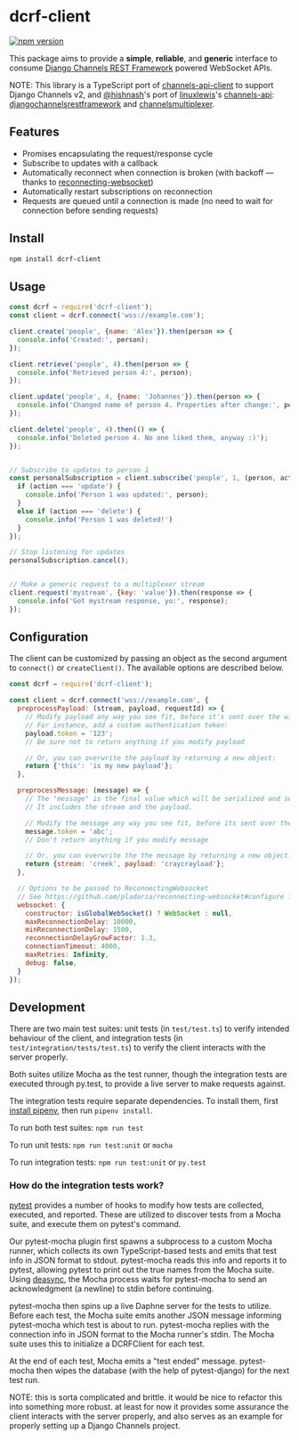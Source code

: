 # dcrf-client

[![npm version](https://badge.fury.io/js/dcrf-client.svg)](https://badge.fury.io/js/dcrf-client)

This package aims to provide a **simple**, **reliable**, and **generic** interface to consume [Django Channels REST Framework](https://github.com/hishnash/djangochannelsrestframework) powered WebSocket APIs.

NOTE: This library is a TypeScript port of [channels-api-client](https://github.com/theY4Kman/channels-api-client) to support Django Channels v2, and [@hishnash](https://github.com/hishnash)'s port of [linuxlewis](https://github.com/linuxlewis)'s [channels-api](https://github.com/linuxlewis/channels-api): [djangochannelsrestframework](https://github.com/hishnash/djangochannelsrestframework) and [channelsmultiplexer](https://github.com/hishnash/channelsmultiplexer).


## Features

 - Promises encapsulating the request/response cycle
 - Subscribe to updates with a callback
 - Automatically reconnect when connection is broken (with backoff — thanks to [reconnecting-websocket](https://github.com/pladaria/reconnecting-websocket))
 - Automatically restart subscriptions on reconnection
 - Requests are queued until a connection is made (no need to wait for connection before sending requests)


## Install

```bash
npm install dcrf-client
```


## Usage

```javascript
const dcrf = require('dcrf-client');
const client = dcrf.connect('wss://example.com');

client.create('people', {name: 'Alex'}).then(person => {
  console.info('Created:', person);
});

client.retrieve('people', 4).then(person => {
  console.info('Retrieved person 4:', person);
});

client.update('people', 4, {name: 'Johannes'}).then(person => {
  console.info('Changed name of person 4. Properties after change:', person);
});

client.delete('people', 4).then(() => {
  console.info('Deleted person 4. No one liked them, anyway :)');
});


// Subscribe to updates to person 1
const personalSubscription = client.subscribe('people', 1, (person, action) => {
  if (action === 'update') {
    console.info('Person 1 was updated:', person);
  }
  else if (action === 'delete') {
    console.info('Person 1 was deleted!')
  }
});

// Stop listening for updates
personalSubscription.cancel();


// Make a generic request to a multiplexer stream
client.request('mystream', {key: 'value'}).then(response => {
  console.info('Got mystream response, yo:', response);
});
```


## Configuration

The client can be customized by passing an object as the second argument to `connect()` or `createClient()`. The available options are described below.

```javascript
const dcrf = require('dcrf-client');

const client = dcrf.connect('wss://example.com', {
  preprocessPayload: (stream, payload, requestId) => {
    // Modify payload any way you see fit, before it's sent over the wire
    // For instance, add a custom authentication token:
    payload.token = '123';
    // Be sure not to return anything if you modify payload

    // Or, you can overwrite the payload by returning a new object:
    return {'this': 'is my new payload'};
  },

  preprocessMessage: (message) => {
    // The "message" is the final value which will be serialized and sent over the wire.
    // It includes the stream and the payload.

    // Modify the message any way you see fit, before its sent over the wire.
    message.token = 'abc';
    // Don't return anything if you modify message

    // Or, you can overwrite the the message by returning a new object:
    return {stream: 'creek', payload: 'craycrayload'};
  },

  // Options to be passed to ReconnectingWebsocket
  // See https://github.com/pladaria/reconnecting-websocket#configure for more info
  websocket: {
    constructor: isGlobalWebSocket() ? WebSocket : null,
    maxReconnectionDelay: 10000,
    minReconnectionDelay: 1500,
    reconnectionDelayGrowFactor: 1.3,
    connectionTimeout: 4000,
    maxRetries: Infinity,
    debug: false,
  }
});
```


## Development

There are two main test suites: unit tests (in `test/test.ts`) to verify intended behaviour of the client, and integration tests (in `test/integration/tests/test.ts`) to verify the client interacts with the server properly.

Both suites utilize Mocha as the test runner, though the integration tests are executed through py.test, to provide a live server to make requests against.

The integration tests require separate dependencies. To install them, first [install pipenv](https://pipenv.readthedocs.io/en/latest/install/#installing-pipenv), then run `pipenv install`.

To run both test suites: `npm run test`

To run unit tests: `npm run test:unit` or `mocha`

To run integration tests: `npm run test:unit` or `py.test`


### How do the integration tests work?

[pytest](https://docs.pytest.org/en/latest/) provides a number of hooks to modify how tests are collected, executed, and reported. These are utilized to discover tests from a Mocha suite, and execute them on pytest's command.

Our pytest-mocha plugin first spawns a subprocess to a custom Mocha runner, which collects its own TypeScript-based tests and emits that test info in JSON format to stdout. pytest-mocha reads this info and reports it to pytest, allowing pytest to print out the true names from the Mocha suite. Using [deasync](https://github.com/abbr/deasync), the Mocha process waits for pytest-mocha to send an acknowledgment (a newline) to stdin before continuing.

pytest-mocha then spins up a live Daphne server for the tests to utilize. Before each test, the Mocha suite emits another JSON message informing pytest-mocha which test is about to run. pytest-mocha replies with the connection info in JSON format to the Mocha runner's stdin. The Mocha suite uses this to initialize a DCRFClient for each test.

At the end of each test, Mocha emits a "test ended" message. pytest-mocha then wipes the database (with the help of pytest-django) for the next test run.

NOTE: this is sorta complicated and brittle. it would be nice to refactor this into something more robust. at least for now it provides some assurance the client interacts with the server properly, and also serves as an example for properly setting up a Django Channels project.
